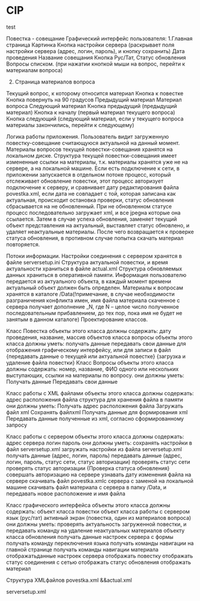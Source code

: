 CIP
===

test

Повестка - совещание
Графический интерфейс пользователя:
1.Главная страница
Картинка	Кнопка настройки сервера (раскрывает поля настройки сервера (адрес, логин, пароль), и кнопку сохранить)
Дата проведения	Название совещания	Кнопка Рус/Тат, 
Статус обновления
Вопросы списком.
(при нажатии кнопкой мыши на вопрос, перейти к материалам вопроса)

2.  Страница материалов вопроса

Текущий вопрос, к которому относится материал	Кнопка к повестке
Кнопка повернуть на 90 градусов	
Предыдущий материал	Материал вопроса	Следующий материал
Кнопка предыдущий (предыдущий материал)	Кнопка к началу
(первый материал текущего вопроса)	Кнопка следующий (следующий материал, если у текущего вопроса материалы закончились, перейти к следующему)


Логика работы приложения.
Пользователь видит загруженную повестку-совещание считающуюся актуальной на данный момент. 
Материалы вопросов текущей повестки-совещания  хранятся на локальном диске.
Структура текущей повестки-совещания имеет измененные ссылки на материалы, т.к. материалы хранятся уже не на сервере, а на локальной машине.
Если есть подключение к сети, в приложении запускается в отдельном потоке процесс, который отслеживает обновление повестки, этот процесс авторизует подключение к серверу, и сравнивает дату редактирования файла povestka.xml, если дата не совпадает с той, которая записана как актуальная, происходит остановка проверки, статус обновления сбрасывается на не обновленный. При не обновленном статусе процесс последовательно загружает xml, и все jpegна которые она ссылается.  Затем в случае успеха обновления, заменяет текущий объект представления на актуальный, выставляет статус обновлено, и удаляет неактуальные материалы. После чего возвращается к проверке статуса обновления, в противном случае попытка скачать материал повторяется.

Потоки информации.
Настройки соединения с сервером хранятся в файле serversetup.ini
Структура актуальной повестки, и время актуальности храниться в файле actual.xml
Структура обновляемых данных храниться в оперативной памяти.
Информация пользователю передается из актуального объекта, в каждый момент времени актуальный объект должен быть определен.
Материалы к вопросам хранятся в каталоге /Data(!примечание, в случае необходимости разграничения конфликта имен, имя файла материала скаченное с сервера получает дополнение _N, где N – целое число полученное последовательным прибавлением, до тех пор, пока имя не будет не занятым в данном каталоге)
Проектирование классов.

Класс Повестка
 объекты этого класса должны содержать: 
дату проведения, 
название, 
массив объектов класса вопросы
объекты этого класса должны уметь: 
получать данные
передавать свои данные для отображения графическому интерфейсу, или для записи в файл
{передавать данные о текущей или актуальной повестке}
{загрузка и удаление файла повестки}
Класс Вопросы
объекты этого класса должны содержать:
номер, 
название, 
ФИО одного или нескольких выступающих,
ссылки на материалы по вопросу.
они должны уметь:
Получать данные
Передавать свои данные 

Класс работы с XML файлами 
объекты этого класса должны содержать:
	адрес расположения файла
	структура для хранения файла в памяти	
они должны уметь:
Получать адрес расположения файла
	Загружать файл xml
	Сохранять файлxml
	Получать данные для формирования xml
	Передавать данные полученные из xml, согласно сформированному запросу

Класс работы с сервером
объекты этого класса должны содержать:
	адрес сервера
	логин
	пароль
они должны уметь:
	сохранять настройки в файл serversetup.xml
	загружать настройки из файла serversetup.xml
	получать данные (адрес, логин, пароль)
	передавать данные  (адрес, логин, пароль, статус сети, статус авторизации)
	проверять статус сети
	проверять статус авторизации
{Проверка статуса обновления}
	совершать авторизацию на сервере
	узнавать дату изменения файла на сервере
	скачивать файл povestka.xmlс сервера с заменой на локальной машине
	скачивать файл материала с сервера в папку /Data, и передавать новое расположение и имя файла

Класс графического интерфейса 
объекты этого класса должны содержать:
	объект класса повестки
	объект класса работы с сервером
язык (рус/тат)
активный экран (повестка, один из материалов вопроса)
они должны уметь:
	проверять актуальность загруженной повестки, и передавать команду на удаление неактуальных материалов объекту класса обновления
получать данные настроек сервера с формы
получать команду переключения языка
получать команды навигации на главной странице
получать команды навигации материала
	отображатьданные настроек сервера
	отображать повестку
	отображать статус соединения с сетью
	отображать статус обновления
	отображать материал

Структура XMLфайлов	
povestka.xml &&actual.xml

serversetup.xml
